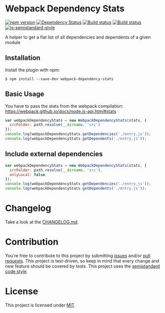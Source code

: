 Webpack Dependency Stats
========================================
[![npm version](https://badge.fury.io/js/webpack-dependency-stats.svg)](http://badge.fury.io/js/webpack-dependency-stats) [![Dependency Status](https://david-dm.org/jantimon/webpack-dependency-stats.svg)](https://david-dm.org/jantimon/webpack-dependency-stats) [![Build status](https://travis-ci.org/jantimon/webpack-dependency-stats.svg)](https://travis-ci.org/jantimon/webpack-dependency-stats) [![Build status](https://ci.appveyor.com/api/projects/status/u0798wdxt4qho7xq/branch/master?svg=true)](https://ci.appveyor.com/project/jantimon/webpack-dependency-stats/branch/master)
 [![js-semistandard-style](https://img.shields.io/badge/code%20style-semistandard-brightgreen.svg?style=flat-square)](https://github.com/Flet/semistandard)

A helper to get a flat list of all dependencies and dependents of a given module

Installation
------------

Install the plugin with npm:
```shell
$ npm install --save-dev webpack-dependency-stats
```

Basic Usage
-----------

You have to pass the stats from the webpack compilation:
https://webpack.github.io/docs/node.js-api.html#stats

```javascript
var webpackDependencyStats = new WebpackDependencyStats(stats, {
  srcFolder: path.resolve(__dirname, 'src')
});
console.log(webpackDependencyStats.getDependencies('./entry.js'));
console.log(webpackDependencyStats.getDependents('./entry.js'));
```

Include external dependencies
-----------

```javascript
var webpackDependencyStats = new WebpackDependencyStats(stats, {
  srcFolder: path.resolve(__dirname, 'src'),
  onlyLocal: false
});
console.log(webpackDependencyStats.getDependencies('./entry.js'));
console.log(webpackDependencyStats.getDependents('./entry.js'));
```

# Changelog

Take a look at the  [CHANGELOG.md](https://github.com/jantimon/webpack-dependency-stats/tree/master/CHANGELOG.md).


# Contribution

You're free to contribute to this project by submitting [issues](https://github.com/jantimon/webpack-dependency-stats/issues) and/or [pull requests](https://github.com/jantimon/webpack-dependency-stats/pulls). This project is test-driven, so keep in mind that every change and new feature should be covered by tests.
This project uses the [semistandard code style](https://github.com/Flet/semistandard).

# License

This project is licensed under [MIT](https://github.com/jantimon/webpack-dependency-stats/blob/master/LICENSE).
